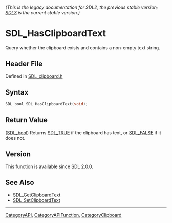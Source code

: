 ###### (This is the legacy documentation for SDL2, the previous stable version; [SDL3](https://wiki.libsdl.org/SDL3/) is the current stable version.)
# SDL_HasClipboardText

Query whether the clipboard exists and contains a non-empty text string.

## Header File

Defined in [SDL_clipboard.h](https://github.com/libsdl-org/SDL/blob/SDL2/include/SDL_clipboard.h)

## Syntax

```c
SDL_bool SDL_HasClipboardText(void);
```

## Return Value

([SDL_bool](SDL_bool)) Returns [SDL_TRUE](SDL_TRUE) if the clipboard has
text, or [SDL_FALSE](SDL_FALSE) if it does not.

## Version

This function is available since SDL 2.0.0.

## See Also

- [SDL_GetClipboardText](SDL_GetClipboardText)
- [SDL_SetClipboardText](SDL_SetClipboardText)

----
[CategoryAPI](CategoryAPI), [CategoryAPIFunction](CategoryAPIFunction), [CategoryClipboard](CategoryClipboard)

